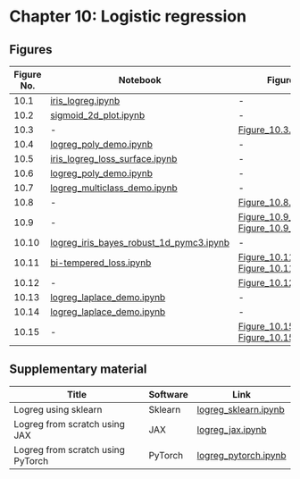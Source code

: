 
# Chapter 10: Logistic regression

## Figures

|Figure No. | Notebook | Figure |
|--|--|--|
| 10.1 | [iris_logreg.ipynb](iris_logreg.ipynb) | - |
| 10.2 | [sigmoid_2d_plot.ipynb](https://github.com/probml/pyprobml/blob/master/notebooks/book1/10/sigmoid_2d_plot.ipynb) | - |
| 10.3 | - | [Figure_10.3.png](https://github.com/probml/pml-book/blob/main/book1-figures/Figure_10.3.png)<br/> |
| 10.4 | [logreg_poly_demo.ipynb](logreg_poly_demo.ipynb) | - |
| 10.5 | [iris_logreg_loss_surface.ipynb](https://github.com/probml/pyprobml/blob/master/notebooks/book1/10/iris_logreg_loss_surface.ipynb) | - |
| 10.6 | [logreg_poly_demo.ipynb](logreg_poly_demo.ipynb) | - |
| 10.7 | [logreg_multiclass_demo.ipynb](logreg_multiclass_demo.ipynb) | - |
| 10.8 | - | [Figure_10.8.png](https://github.com/probml/pml-book/blob/main/book1-figures/Figure_10.8.png)<br/> |
| 10.9 | - | [Figure_10.9_A.png](https://github.com/probml/pml-book/blob/main/book1-figures/Figure_10.9_A.png)<br/>[Figure_10.9_B.png](https://github.com/probml/pml-book/blob/main/book1-figures/Figure_10.9_B.png)<br/> |
| 10.10 | [logreg_iris_bayes_robust_1d_pymc3.ipynb](logreg_iris_bayes_robust_1d_pymc3.ipynb) | - |
| 10.11 | [bi-tempered_loss.ipynb](bi-tempered_loss.ipynb) | [Figure_10.11_B.png](https://github.com/probml/pml-book/blob/main/book1-figures/Figure_10.11_B.png)<br/>[Figure_10.11_A.png](https://github.com/probml/pml-book/blob/main/book1-figures/Figure_10.11_A.png)<br/> |
| 10.12 | - | [Figure_10.12.png](https://github.com/probml/pml-book/blob/main/book1-figures/Figure_10.12.png)<br/> |
| 10.13 | [logreg_laplace_demo.ipynb](logreg_laplace_demo.ipynb) | - |
| 10.14 | [logreg_laplace_demo.ipynb](logreg_laplace_demo.ipynb) | - |
| 10.15 | - | [Figure_10.15_A.png](https://github.com/probml/pml-book/blob/main/book1-figures/Figure_10.15_A.png)<br/>[Figure_10.15_B.png](https://github.com/probml/pml-book/blob/main/book1-figures/Figure_10.15_B.png)<br/> |

## Supplementary material

|Title|Software|Link|
-|-|-
|Logreg using sklearn|Sklearn|[logreg_sklearn.ipynb](https://colab.research.google.com/github/probml/pyprobml/blob/master/notebooks/book1/10/logreg_sklearn.ipynb)
|Logreg from scratch using JAX|JAX|[logreg_jax.ipynb](https://colab.research.google.com/github/probml/pyprobml/blob/master/notebooks/book1/10/logreg_jax.ipynb)
|Logreg from scratch using PyTorch|PyTorch|[logreg_pytorch.ipynb](https://colab.research.google.com/github/probml/pyprobml/blob/master/notebooks/book1/10/logreg_pytorch.ipynb)